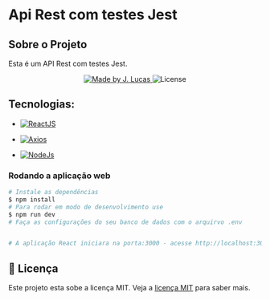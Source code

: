 # Api Rest com testes Jest
## Sobre o Projeto

Esta é um API Rest com testes Jest.

<p align="center">
<a href="https://www.linkedin.com/in/jo%C3%A3o-lucas-nascimento-andrade-34574398/">
    <img alt="Made by J. Lucas" src="https://img.shields.io/badge/made%20by-Jo%C3%A3o%20Lucas-blue">
</a>

<img alt="License" src="https://img.shields.io/badge/license-MIT-brightgreen?color=blue">
</p>

## Tecnologias:

- <a href="https://expressjs.com/pt-br/">
  <img alt="ReactJS" src="https://img.shields.io/badge/Using%20-express-blue">
</a>

- <a href="https://axios-http.com/ptbr/docs/intro">
  <img alt="Axios" src="https://img.shields.io/badge/Using-Axios-blue">
</a>

- <a href="https://nodejs.org/en/about/">
  <img alt="NodeJs" src="https://img.shields.io/badge/Using-NodeJS-blue">
</a>



### Rodando a aplicação web

```bash
# Instale as dependências
$ npm install 
# Para rodar em modo de desenvolvimento use
$ npm run dev
# Faça as configurações do seu banco de dados com o arquirvo .env


# A aplicação React iniciara na porta:3000 - acesse http://localhost:3000
```
## 📝 Licença

Este projeto esta sobe a licença MIT. Veja a <a href="https://opensource.org/licenses/MIT">licença MIT</a> para saber mais.
